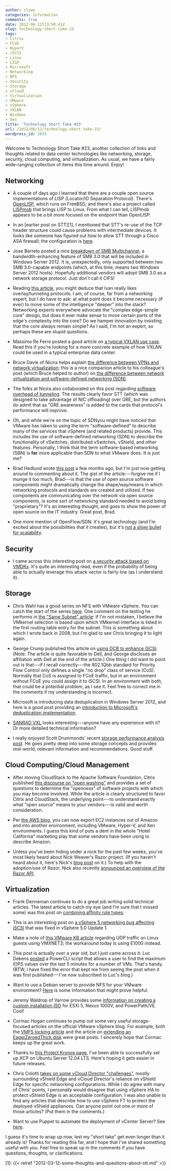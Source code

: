 ```yaml
---
author: slowe
categories: Information
comments: true
date: 2012-06-12T13:50:41Z
slug: technology-short-take-23
tags:
- Citrix
- FCoE
- HyperV
- iSCSI
- Linux
- LISP
- Microsoft
- Networking
- NFS
- Security
- Storage
- vCloud
- Virtualization
- VMware
- vSphere
- VXLAN
- Windows
- Xen
title: 'Technology Short Take #23'
url: /2012/06/12/technology-short-take-23/
wordpress_id: 2633
---
```


Welcome to Technology Short Take #23, another collection of links and thoughts related to data center technologies like networking, storage, security, cloud computing, and virtualization. As usual, we have a fairly wide-ranging collection of items this time around. Enjoy!

## Networking

* A couple of days ago I learned that there are a couple open source implementations of LISP (Locator/ID Separation Protocol). There's [OpenLISP](http://www.openlisp.org/), which runs on FreeBSD, and there's also a project called [LISPmob](http://lispmob.org/) that brings LISP to Linux. From what I can tell, LISPmob appears to be a bit more focused on the endpoint than OpenLISP.

* In an [earlier post on STT][1], I mentioned that STT's re-use of the TCP header structure could cause problems with intermediate devices. It looks like someone has figured out how to allow STT through a Cisco ASA firewall; the configuration is [here](http://www.cupfighter.net/index.php/2012/05/allow-stt-stateless-transport-tunneling-through-an-cisco-asa/).

* Jose Barreto posted a nice [breakdown of SMB Multichannel](http://blogs.technet.com/b/josebda/archive/2012/05/13/the-basics-of-smb-multichannel-a-feature-of-windows-server-2012-and-smb-3-0.aspx), a bandwidth-enhancing feature of SMB 3.0 that will be included in Windows Server 2012. It is, unexpectedly, only supported between two SMB 3.0-capable endpoints (which, at this time, means two Windows Server 2012 hosts). Hopefully additional vendors will adopt SMB 3.0 as a network storage protocol. Just don't call it CIFS!

* Reading [this article](http://blog.ioshints.info/2012/05/virtual-networks-skype-analogy.html), you might deduce that Ivan really likes overlay/tunneling protocols. I am, of course, far from a networking expert, but I do have to ask: at what point does it become necessary (if ever) to move some of the intelligence "deeper" into the stack? Networking experts everywhere advocate the "complex edge-simple core" design, but does it ever make sense to move certain parts of the edge's complexity into the core? Do we hamper innovation by insisting that the core always remain simple? As I said, I'm not an expert, so perhaps these are stupid questions.

* Massimo Re Ferre posted a good article on [a typical VXLAN use case](http://it20.info/2012/05/typical-vxlan-use-case/). Read this if you're looking for a more concrete example of how VXLAN could be used in a typical enterprise data center.

* Bruce Davie of Nicira helps explain [the difference between VPNs and network virtualization](http://nicira.com/blog/vpns-meet-network-virtualization); this is a nice companion article to his colleague's post (which Bruce helped to author) on [the difference between network virtualization and software-defined networking (SDN)](https://networkheresy.wordpress.com/2012/05/31/network-virtualization/).

* The folks at Nicira also collaborated on this post regarding [software overhead of tunneling](http://networkheresy.com/2012/06/08/the-overhead-of-software-tunneling/). The results clearly favor STT (which was designed to take advantage of NIC offloading) over GRE, but the authors do admit that as "GRE awareness" is added to the cards that protocol's performance will improve.

* Oh, and while we're on the topic of SDNyou might have noticed that VMware has taken to using the term "software-defined" to describe many of the services that vSphere (and related products) provide. This includes the use of software-defined networking (SDN) to describe the functionality of vSwitches, distributed vSwitches, vShield, and other features. Personally, I think that the term software-based networking (SBN) is **far** more applicable than SDN to what VMware does. It is just me?

* Brad Hedlund wrote [this post](http://bradhedlund.com/2012/02/08/dodging-open-protocols-with-open-software/) a few months ago, but I'm just now getting around to commenting about it. The gist of the article---forgive me if I munge it too much, Brad---is that the use of open source software components might dramatically change the shape/way/means in which networking protocols and standards are created and utilized. If two components are communicating over the network via open source components, is some sort of networking standard needed to avoid being "proprietary"? It's an interesting thought, and goes to show the power of open source on the IT industry. Great post, Brad.

* One more mention of OpenFlow/SDN: it's great technology (and I'm excited about the possibilities that it creates), but it's [not a silver bullet for scalability](http://highscalability.com/blog/2012/6/4/openflowsdn-is-not-a-silver-bullet-for-network-scalability.html).

## Security

* I came across this interesting post on [a security attack based on VMDKs](http://www.insinuator.net/2012/05/vmdk-has-left-the-building/). It's quite an interesting read, even if the probability of being able to actually leverage this attack vector is fairly low (as I understand it).

## Storage

* Chris Wahl has a good series on NFS with VMware vSphere. You can catch the start of the series [here](http://wahlnetwork.com/2012/04/19/nfs-on-vsphere-a-few-misconceptions/). One comment on the testing he performs in [the "Same Subnet" article](http://wahlnetwork.com/2012/04/23/nfs-on-vsphere-technical-deep-dive-on-same-subnet-storage-traffic/): if I'm not mistaken, I believe the VMkernel selection is based upon which VMkernel interface is listed in the first routing table entry for the subnet. This is something about which I wrote back in 2008, but I'm glad to see Chris bringing it to light again.

* George Crump published this article on [using DCB to enhance iSCSI](http://www.storage-switzerland.com/Articles/Entries/2012/1/17_iSCSI_2.0_-_Using_Data_Center_Bridging_To_Enhance_iSCSI.html). (Note: The article is quite favorable to Dell, and George discloses an affiliation with Dell at the end of the article.) One thing I did want to point out is that---if I recall correctly---the 802.1Qbb standard for Priority Flow Control only defines a single "no drop" class of service (CoS). Normally that CoS is assigned to FCoE traffic, but in an environment without FCoE you could assign it to iSCSI. In an environment with both, that could be a potential problem, as I see it. Feel free to correct me in the comments if my understanding is incorrect.

* Microsoft is introducing data deduplication in Windows Server 2012, and here is a good post providing an [introduction to Microsoft's deduplication implementation](http://blogs.technet.com/b/filecab/archive/2012/05/21/introduction-to-data-deduplication-in-windows-server-2012.aspx).

* [SANRAD VXL](http://www.sanrad.com/VXL/4/1/8) looks interesting---anyone have any experience with it? Or more detailed technical information?

* I really enjoyed Scott Drummonds' recent [storage performance analysis post](http://vpivot.com/2012/05/10/storage-performance-analysis-singb-case-study/). He goes pretty deep into some storage concepts and provides real-world, relevant information and recommendations. Good stuff.

## Cloud Computing/Cloud Management

* After moving CloudStack to the Apache Software Foundation, Citrix published [this discourse on "open washing"](http://blogs.citrix.com/2012/04/11/beware-of-open-washing-%E2%80%93-three-key-questions-to-ask-your-software-vendor/) and provides a set of questions to determine the "openness" of software projects with which you may become involved. While the article is clearly structured to favor Citrix and CloudStack, the underlying point---to understand exactly what "open source" means to your vendors---is valid and worth consideration.

* Per [the AWS blog](http://aws.typepad.com/aws/2012/05/vm-export-for-ec2.html), you can now export EC2 instances out of Amazon and into another environment, including VMware, Hyper-V, and Xen environments. I guess this kind of puts a dent in the whole "Hotel California" marketing play that some vendors have been using to describe Amazon.

* Unless you've been hiding under a rock for the past few weeks, you've most likely heard about Nick Weaver's Razor project. (If you haven't heard about it, here's Nick's [blog post](http://nickapedia.com/2012/05/21/lex-parsimoniae-cloud-provisioning-with-a-razor/) on it.) To help with the adoption/use of Razor, Nick also recently [announced an overview of the Razor API](http://nickapedia.com/2012/06/05/api-all-the-things-razor-api-wiki/).

## Virtualization

* Frank Denneman continues to do a great job writing solid technical articles. The latest article to catch my eye (and I'm sure that I missed some) was this post on [combining affinity rule types](http://blogs.vmware.com/vsphere/2012/05/combining-affinity-rule-types.html). 

* This is an interesting post on [a vSphere 5 networking bug affecting iSCSI](http://vmtoday.com/2012/02/vsphere-5-networking-bug-affects-software-iscsi/) that was fixed in vSphere 5.0 Update 1.

* Make a note of [this VMware KB article](http://kb.vmware.com/kb/2019944) regarding UDP traffic on Linux guests using VMXNET3; the workaround today is using E1000 instead.

* This post is actually over a year old, but I just came across it: Luc Dekens [posted](http://www.lucd.info/2011/04/22/get-the-maximum-iops/) a PowerCLI script that allows a user to find the maximum IOPS values over the last 5 minutes for a number of VMs. That's handy. (BTW, I have fixed the error that kept me from seeing the post when it was first published---I've now subscribed to Luc's blog.)

* Want to use a Debian server to provide NFS for your VMware environment? [Here](http://www.mattpson.info/2011/03/28/using-a-debian-server-as-nfs-storage-for-vmware-esxi/) is some information that might prove helpful.

* Jeremy Waldrop of Varrow provides some [information on creating a custom installation ISO](http://jeremywaldrop.wordpress.com/2012/04/27/custom-esxi-5-iso-for-ucs-nexus-1000v-and-powerpath-ve/) for ESXi 5, Nexus 1000V, and PowerPath/VE. Cool!

* Cormac Hogan continues to pump out some very useful storage-focused articles on the official VMware vSphere blog. For example, both the [VMFS locking article](http://blogs.vmware.com/vsphere/2012/05/vmfs-locking-uncovered.html) and the article on [extending an EagerZeroedThick disk](http://blogs.vmware.com/vsphere/2012/06/extending-an-eagerzeroedthick-disk.html) were great posts. I sincerely hope that Cormac keeps up the great work.

* Thanks to [this Project Kronos page](http://wiki.xen.org/wiki/Project_Kronos), I've been able to successfully set up XCP on Ubuntu Server 12.04 LTS. Here's hoping it gets easier in future releases.

* Chris Colotti [takes on some vCloud Director "challenges"](http://www.chriscolotti.us/vmware/how-to-handle-some-vcloud-director-challenges/), mostly surrounding vShield Edge and vCloud Director's reliance on vShield Edge for specific networking configurations. While I do agree with many of Chris' points, I personally would disagree that using vSphere HA to protect vShield Edge is an acceptable configuration. I was also unable to find any articles that describe how to use vSphere FT to protect the deployed vShield appliances. Can anyone point out one or more of those articles? (Put them in the comments.)

* Want to use Puppet to automate the deployment of vCenter Server? See [here](http://puppetlabs.com/blog/module-of-the-week-puppetlabs-vcenter-vmware-vcenter-deployment/).

I guess it's time to wrap up now, lest my "short take" get even longer than it already is! Thanks for reading this far, and I hope that I've shared something useful with you. Feel free to speak up in the comments if you have questions, thoughts, or clarifications.

[1]: {{< relref "2012-03-12-some-thoughts-and-questions-about-stt.md" >}}
